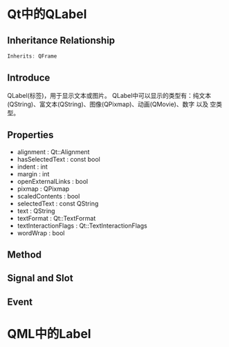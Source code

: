 # Qt中的QLabel
## Inheritance  Relationship
```c++
Inherits: QFrame
```

## Introduce
QLabel(标签)，用于显示文本或图片。
QLabel中可以显示的类型有：纯文本(QString)、富文本(QString)、图像(QPixmap)、动画(QMovie)、数字 以及 空类型。

## Properties
- alignment : Qt::Alignment
- hasSelectedText : const bool
- indent : int
- margin : int
- openExternalLinks : bool
- pixmap : QPixmap
- scaledContents : bool
- selectedText : const QString
- text : QString
- textFormat : Qt::TextFormat
- textInteractionFlags : Qt::TextInteractionFlags
- wordWrap : bool

## Method


## Signal and Slot

## Event

# QML中的Label